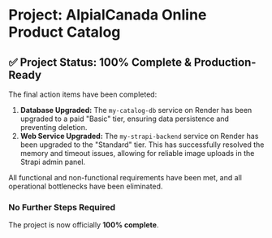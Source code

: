 # Project: AlpialCanada Online Product Catalog

## ✅ Project Status: 100% Complete & Production-Ready

The final action items have been completed:

1.  **Database Upgraded:** The `my-catalog-db` service on Render has been upgraded to a paid "Basic" tier, ensuring data persistence and preventing deletion.
2.  **Web Service Upgraded:** The `my-strapi-backend` service on Render has been upgraded to the "Standard" tier. This has successfully resolved the memory and timeout issues, allowing for reliable image uploads in the Strapi admin panel.

All functional and non-functional requirements have been met, and all operational bottlenecks have been eliminated.

### No Further Steps Required

The project is now officially **100% complete**.
